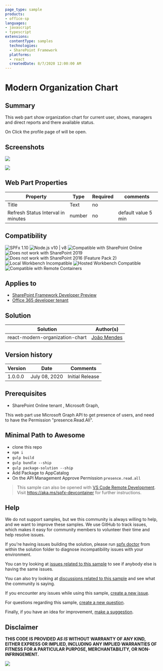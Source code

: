 ```yaml
---
page_type: sample
products:
- office-sp
languages:
- javascript
- typescript
extensions:
  contentType: samples
  technologies:
  - SharePoint Framework
  platforms:
  - react
  createdDate: 8/7/2020 12:00:00 AM
---
```

# Modern Organization Chart

## Summary

This web part show organization chart for current user, shows, managers and direct reports and there available status.

On Click the profile page of will be open.

## Screenshots

![](../react-modern-organization-chart/assets/Screenshot1.png)

![](../react-modern-organization-chart/assets/Screenshot2.png)


## Web Part Properties
 
Property |Type|Required| comments
--------------------|----|--------|----------
Title | Text| no|
Refresh Status Interval in minutes | number| no | default value 5 min

## Compatibility

![SPFx 1.10](https://img.shields.io/badge/SPFx-1.10.0-green.svg) 
![Node.js v10 | v8](https://img.shields.io/badge/Node.js-v10%20%7C%20v8-green.svg) 
![Compatible with SharePoint Online](https://img.shields.io/badge/SharePoint%20Online-Compatible-green.svg)
![Does not work with SharePoint 2019](https://img.shields.io/badge/SharePoint%20Server%202019-Incompatible-red.svg)
![Does not work with SharePoint 2016 (Feature Pack 2)](https://img.shields.io/badge/SharePoint%20Server%202016%20(Feature%20Pack%202)-Incompatible-red.svg "SharePoint Server 2016 Feature Pack 2 requires SPFx 1.1")
![Local Workbench Incompatible](https://img.shields.io/badge/Local%20Workbench-Incompatible-red.svg "Requires access to the current user's context")
![Hosted Workbench Compatible](https://img.shields.io/badge/Hosted%20Workbench-Compatible-green.svg)
![Compatible with Remote Containers](https://img.shields.io/badge/Remote%20Containers-Compatible-green.svg)

## Applies to

* [SharePoint Framework Developer Preview](https://learn.microsoft.com/sharepoint/dev/spfx/sharepoint-framework-overview)
* [Office 365 developer tenant](https://learn.microsoft.com/sharepoint/dev/spfx/set-up-your-developer-tenant)

## Solution

Solution|Author(s)
--------|---------
react-modern-organization-chart|[João Mendes](https://github.com/joaojmendes)

## Version history

Version|Date|Comments
-------|----|--------
1.0.0.0|July 08, 2020| Initial Release


## Prerequisites

- SharePoint Online tenant , Microsoft Graph,

This web part use Microsoft Graph API to get presence of users, and need to have the Permission "presence.Read.All".

## Minimal Path to Awesome

- clone this repo
- `npm i`
- `gulp build`
- `gulp bundle --ship`
- `gulp package-solution --ship`
-  Add Package to AppCatalog
-  On the API Management Approve Permission `presence.read.all`

>  This sample can also be opened with [VS Code Remote Development](https://code.visualstudio.com/docs/remote/remote-overview). Visit https://aka.ms/spfx-devcontainer for further instructions.


## Help

We do not support samples, but we this community is always willing to help, and we want to improve these samples. We use GitHub to track issues, which makes it easy for  community members to volunteer their time and help resolve issues.

If you're having issues building the solution, please run [spfx doctor](https://pnp.github.io/cli-microsoft365/cmd/spfx/spfx-doctor/) from within the solution folder to diagnose incompatibility issues with your environment.

You can try looking at [issues related to this sample](https://github.com/pnp/sp-dev-fx-webparts/issues?q=label%3A%22sample%3A%20react-modern-organization-chart") to see if anybody else is having the same issues.

You can also try looking at [discussions related to this sample](https://github.com/pnp/sp-dev-fx-webparts/discussions?discussions_q=react-modern-organization-chart) and see what the community is saying.

If you encounter any issues while using this sample, [create a new issue](https://github.com/pnp/sp-dev-fx-webparts/issues/new?assignees=&labels=Needs%3A+Triage+%3Amag%3A%2Ctype%3Abug-suspected%2Csample%3A%20react-modern-organization-chart&template=bug-report.yml&sample=react-modern-organization-chart&authors=@joaojmendes&title=react-modern-organization-chart%20-%20).

For questions regarding this sample, [create a new question](https://github.com/pnp/sp-dev-fx-webparts/issues/new?assignees=&labels=Needs%3A+Triage+%3Amag%3A%2Ctype%3Aquestion%2Csample%3A%20react-modern-organization-chart&template=question.yml&sample=react-modern-organization-chart&authors=@joaojmendes&title=react-modern-organization-chart%20-%20).

Finally, if you have an idea for improvement, [make a suggestion](https://github.com/pnp/sp-dev-fx-webparts/issues/new?assignees=&labels=Needs%3A+Triage+%3Amag%3A%2Ctype%3Aenhancement%2Csample%3A%20react-modern-organization-chart&template=question.yml&sample=react-modern-organization-chart&authors=@joaojmendes&title=react-modern-organization-chart%20-%20).

## Disclaimer

**THIS CODE IS PROVIDED *AS IS* WITHOUT WARRANTY OF ANY KIND, EITHER EXPRESS OR IMPLIED, INCLUDING ANY IMPLIED WARRANTIES OF FITNESS FOR A PARTICULAR PURPOSE, MERCHANTABILITY, OR NON-INFRINGEMENT.**



![](https://pnptelemetry.azurewebsites.net/sp-dev-fx-webparts/samples/react-modern-organization-chart)
